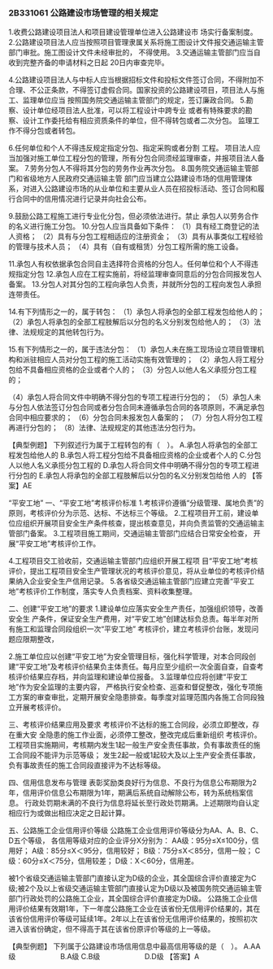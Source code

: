 ### 2B331061 公路建设市场管理的相关规定
1.收费公路建设项目法人和项目建设管理单位进入公路建设市  场实行备案制度。
2.公路建设项目法人应当按照项目管理隶属关系将施工图设计文件报交通运输主管部门审批。施工图设计文件未经审批的， 不得使用。
3.交通运输主管部门应当自收到完整齐备的申请材料之日起
20日内审查完毕。

4.公路建设项目法人与中标人应当根据招标文件和投标文件签订合同，不得附加不合理、不公正条款，不得签订虚假合同。国家投资的公路建设项目，项目法人与施工、监理单位应当 按照国务院交通运输主管部门的规定，签订廉政合同。
5.勘察、设计单位经项目法人批准，可以将工程设计中跨专业  或者有特殊要求的勘察、设计工作委托给有相应资质条件的单位，但不得转包或者二次分包。
监理工作不得分包或者转包。

6.任何单位和个人不得违反规定指定分包、指定采购或者分割  工程。
项目法人应当加强对施工单位工程分包的管理，所有分包合同须经监理审查，并报项目法人备案。
7.劳务分包人不得将其分包的劳务作业再次分包。
8.国务院交通运输主管部门和省级地方人民政府交通运输主管  部门应当建立公路建设市场的信用管理体系，对进入公路建设市场的从业单位和主要从业人员在招投标活动、签订合同和履行合同中的信用情况进行记录并向社会公布。

9.鼓励公路工程施工进行专业化分包，但必须依法进行。禁止  承包人以劳务合作的名义进行施工分包。
10.分包人应当具备如下条件：
（1）具有经工商登记的法人资格；
（2）具有与分包工程相适应的注册资金；
（3）具有从事类似工程经验的管理与技术人员；
（4）具有（自有或租赁）分包工程所需的施工设备。

11.承包人有权依据承包合同自主选择符合资格的分包人。任何单位和个人不得违规指定分包
12.承包人应在工程实施前，将经监理审查同意后的分包合同报发包人备案。
13.分包人对其分包的工程向承包人负责，并就所分包的工程向发包人承担连带责任。

14.有下列情形之一的，属于转包：
（1）承包人将承包的全部工程发包给他人的；
（2）承包人将承包的全部工程肢解后以分包的名义分别发包给他人的；
（3）法律、法规规定的其他转包行为。

15.有下列情形之一的，属于违法分包：
（1）承包人未在施工现场设立项目管理机构和派驻相应人员对分包工程的施工活动实施有效管理的；
（2）承包人将工程分包给不具备相应资格的企业或者个人的；
（3）分包人以他人名义承揽分包工程的；

（4）承包人将合同文件中明确不得分包的专项工程进行分包的；
（5）承包人未与分包人依法签订分包合同或者分包合同未遵循承包合同的各项原则，不满足承包合同中相应要求的；
（6）分包合同未报发包人备案的；
（7）分包人将分包工程再进行分包的；
（8）法律、法规规定的其他违法分包行为。

【典型例题】
下列叙述行为属于工程转包的有（　）。
A.承包人将承包的全部工程发包给他人的
B.承包人将工程分包给不具备相应资格的企业或者个人的
C.分包人以他人名义承揽分包工程的
D.承包人将合同文件中明确不得分包的专项工程进行分包的
E.承包人将承包的全部工程肢解后以分包的名义分别发包给他 人的
【答案】AE

“平安工地”
一、“平安工地”考核评价标准
1.考核评价遵循“分级管理、属地负责”的原则，考核评价分为示范、达标、不达标三个等级。
2.工程项目开工前，建设单位应组织开展项目安全生产条件核查，提出核查意见，并向负责监管的交通运输主管部门备案。
3.工程项目施工期间，交通运输主管部门应结合日常安全检查，  开展“平安工地”考核评价工作。

4.工程项目交工验收前，交通运输主管部门应组织开展工程项  目“平安工地”考核评价，提出工程项目安全生产管理状况的考核评价意见，将从业单位的考核评价结果纳入企业安全生产信用记录。
5.各省级交通运输主管部门应建立完善“平安工地”考核评价工作制度，落实专人负责档案、资料收集整理。

二、创建“平安工地”的要求
1.建设单位应落实安全生产责任，加强组织领导，改善安全生  产条件，保证安全生产费用，对“平安工地”创建达标负总责。每半年对所有施工和监理合同段组织一次“平安工地” 考核评价，建立考核评价台账，发现问题应限期整改，

2.施工单位应以创建“平安工地”为安全管理目标，强化科学管理，对本合同段创建“平安工地”及考核评价结果负主体责任。每月应至少组织一次全面自查，自查考核评价结果应存档，并向监理和建设单位报备。
3.监理单位应将创建“平安工地”作为安全监理的主要内容， 严格执行安全检查、巡查和督促整改，强化专项施工方案的审查审批，定期开展安全隐患排查。每季度对监理范围内各施工合同段独立开展考核评价。

三、考核评价结果应用及要求
考核评价不达标的施工合同段，必须立即整改，存在重大安 全隐患的施工作业面，必须停工整改，整改完成后重新组织 考核评价。工程项目实施期间，考核期内发生1起一般生产安全责任事故，负有事故责任的施工合同段不能评为示范等级； 发生2起一般或1起较大及以上生产安全责任事故，负有事故责任的施工合同段直接评为不达标等级。

四、信用信息发布与管理
表彰奖励类良好行为信息、不良行为信息公布期限为2年，信用评价信息公布期限为1年，期满后系统自动解除公布，转为系统档案信息。
行政处罚期未满的不良行为信息将延长至行政处罚期满。上述期限均自认定相应行为或做出相应决定之日起计算。

五、公路施工企业信用评价等级
公路施工企业信用评价等级分为AA、A、B、C、D五个等级， 各信用等级对应的企业评分X分别为：
AA级：95分≤X≤100分，信用好；
A级：85分≤X＜95分，信用较好；
B级：75分≤X＜85分，信用一般；
C级：60分≤X＜75分，信用较差；
D级：X＜60分，信用差。

被1个省级交通运输主管部门直接认定为D级的企业，其全国综合评价直接定为C级;被2个及以上省级交通运输主管部门直接认定为D级以及被国务院交通运输主管部门行政处罚的公路施工企业，其全国综合评价直接定为D级。
公路施工企业信用评价结果有效期1年，下一年度公路施工企业在该省份无信用评价结果的，其在该省份信用评价等级可延续1年。2年以上在该省份无信用评价结果的，按照初次进入该省份确定，但不得高于其在该省份原评价等级的上一等级。

【典型例题】
下列属于公路建设市场信用信息中最高信用等级的是（　）。
A.AA级　　　　　　
B.A级
C.B级　　　　　　
D.D级
【答案】A
